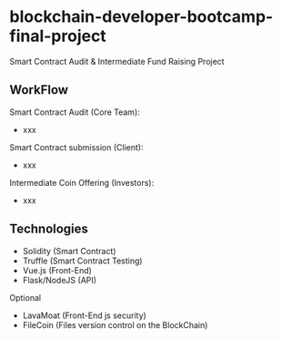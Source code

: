 # blockchain-developer-bootcamp-final-project
Smart Contract Audit &amp; Intermediate Fund Raising Project

## WorkFlow

Smart Contract Audit (Core Team):
- xxx

Smart Contract submission (Client):
- xxx

Intermediate Coin Offering (Investors):
- xxx

## Technologies

- Solidity (Smart Contract)
- Truffle (Smart Contract Testing)
- Vue.js (Front-End)
- Flask/NodeJS (API)

Optional
- LavaMoat (Front-End js security)
- FileCoin (Files version control on the BlockChain)
